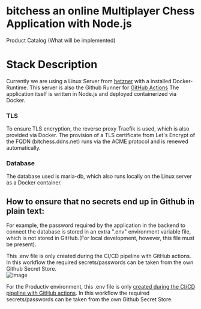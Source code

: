# bitchess an online Multiplayer Chess Application with Node.js
Product Catalog (What will be implemented)

# Stack Description
Currently we are using a Linux Server from [hetzner](https://www.hetzner.com/) with a installed Docker-Runtime.
This server is also the Github Runner for [GitHub Actions](https://github.com/tomisboy/bitchess/blob/main/.github/README.MD)
The application itself is written in Node.js and deployed containerized via Docker.

### TLS 
To ensure TLS encryption, the reverse proxy Traefik is used, which is also provided via Docker.
The provision of a TLS certificate from Let's Encrypt of the FQDN (bitchess.ddns.net) runs via the ACME protocol and is renewed automatically. 

### Database
The database used is maria-db, which also runs locally on the Linux server as a Docker container.


## How to ensure that no secrets end up in Github in plain text:
For example, the password required by the application in the backend to connect the database is stored in an extra ".env" environment variable file, which is not stored in GitHub.(For local development, however, this file must be present).

This .env file is only created during the CI/CD pipeline with GitHub actions. In this workflow the required secrets/passwords can be taken from the own Github Secret Store. <br>
![image](https://user-images.githubusercontent.com/15163807/159121449-25443351-be38-4dd3-8374-318fee16ff3a.png)

For the Productiv environment, this .env file is only [created during the CI/CD pipeline with GitHub actions](https://github.com/tomisboy/bitchess/blob/d96dbe0b545392f3c139bce8dd209dd35f66bcc0/.github/workflows/North-Stream2.yaml#L26). In this workflow the required secrets/passwords can be taken from the own Github Secret Store. 
